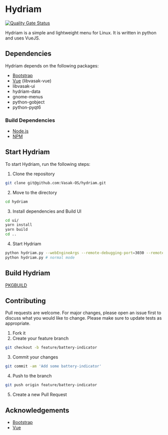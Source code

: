 # Hydriam

[![Quality Gate Status](https://sonarcloud.io/api/project_badges/measure?project=Vasak-OS_hydriam&metric=alert_status)](https://sonarcloud.io/summary/new_code?id=Vasak-OS_hydriam)

Hydriam is a simple and lightweight menu for Linux. It is written in python and uses VueJS. 

## Dependencies

Hydriam depends on the following packages:

* [Bootstrap](https://getbootstrap.com/)
* [Vue](https://vuejs.org/) (libvasak-vue)
* libvasak-ui
* hydriam-data
* gnome-menus
* python-gobject
* python-pyqt6

### Build Dependencies

* [Node.js](https://nodejs.org/)
* [NPM](https://www.npmjs.com/)

## Start Hydriam

To start Hydriam, run the following steps:

1. Clone the repository

```bash
git clone git@github.com:Vasak-OS/hydriam.git
```

2. Move to the directory

```bash
cd hydriam
```

3. Install dependencies and Build UI

```bash
cd ui/
yarn install
yarn build
cd ..
```

4. Start Hydriam

```bash
python hydriam.py --webEngineArgs --remote-debugging-port=3030 --remote-allow-origins=http://127.0.0.1:3030 # --debug
python hydriam.py # normal mode
```

## Build Hydriam

[PKGBUILD](https://github.com/Vasak-OS/PKGBUILDS/blob/main/hydriam/PKGBUILD)

## Contributing

Pull requests are welcome. For major changes, please open an issue first to discuss what you would like to change. Please make sure to update tests as appropriate.

1. Fork it
2. Create your feature branch

```bash
git checkout -b feature/battery-indicator
```

3. Commit your changes 

```bash
git commit -am 'Add some battery-indicator'
```

4. Push to the branch

```bash
git push origin feature/battery-indicator
```

5. Create a new Pull Request

## Acknowledgements

- [Bootstrap](https://getbootstrap.com/)
- [Vue](https://vuejs.org/)

